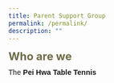 ```yaml
---
title: Parent Support Group
permalink: /permalink/
description: ""
---
```

<h4 style="font-weight: bold;margin: 0;color:#6d6b47;font-size:22px;margin-top:15px;" class="header">Who are we</h4>

<p style="font-size:14.5px; line-height:2 ;margin-top:5px; font-family:sans-serif;" class="description"> The<strong style="font-size:14.5px; line-height:2; font-family:sans-serif;"> Pei Hwa Table Tennis</strong> </p>